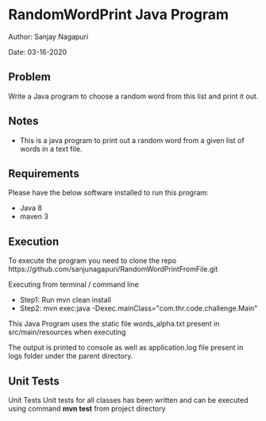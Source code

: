 <h1>RandomWordPrint Java Program</h1>
<p>Author: Sanjay Nagapuri</p>
<p>Date: 03-16-2020</p>


<h2>Problem</h2>
<p>Write a Java program to choose a random word from this list and print it out.</p>

<h2>Notes</h2>
<ul>
  <li>This is a java program to print out a random word from a given list of words in a text file.</li>
</ul>


<h2>Requirements</h2>
<p>Please have the below software installed to run this program:</p>
<ul>
  <li>Java 8</li>
  <li>maven 3</li>
</ul>


<h2>Execution</h2>
<p>To execute the program you need to clone the repo https://github.com/sanjunagapuri/RandomWordPrintFromFile.git</p>
<p>Executing from terminal / command line</p>
<ul>
  <li>Step1: Run mvn clean install</li>
  <li>Step2: mvn exec:java -Dexec.mainClass="com.thr.code.challenge.Main"</li>
</ul>

<p>This Java Program uses the static file words_alpha.txt present in src/main/resources when executing</p>

<p>The output is printed to console as well as application.log file present in logs folder under the parent directory.</p>

<h2>Unit Tests</h2>
<p>Unit Tests Unit tests for all classes has been written and can be executed using command <strong>mvn test</strong> from project directory</p>
